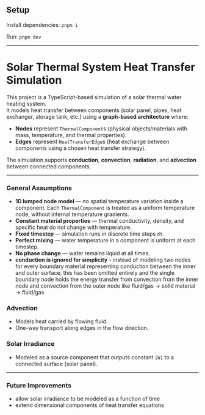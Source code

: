 ## Setup

Install dependencies: `pnpm i`

Run: `pnpm dev`

---

# Solar Thermal System Heat Transfer Simulation

This project is a TypeScript-based simulation of a solar thermal water heating system.  
It models heat transfer between components (solar panel, pipes, heat exchanger, storage tank, etc.) using a **graph-based architecture** where:

- **Nodes** represent `ThermalComponent`s (physical objects/materials with mass, temperature, and thermal properties).
- **Edges** represent `HeatTransferEdge`s (heat exchange between components using a chosen heat transfer strategy).

The simulation supports **conduction**, **convection**, **radiation**, and **advection** between connected components.

---

### General Assumptions
- **1D lumped node model** — no spatial temperature variation inside a component. Each `ThermalComponent` is treated as a uniform temperature node, without internal temperature gradients.
- **Constant material properties** — thermal conductivity, density, and specific heat do not change with temperature.
- **Fixed timestep** — simulation runs in discrete time steps `dt`.
- **Perfect mixing** — water temperature in a component is uniform at each timestep.
- **No phase change** — water remains liquid at all times.
- **conduction is ignored for simplicity** - instead of modeling two nodes for every boundary material representing conduction between the inner and outer surface, this has been omitted entirely and the single boundary node holds the energy transfer from convection from the inner node and convection from the outer node like fluid/gas -> solid material -> fluid/gas

### Advection
- Models heat carried by flowing fluid.
- One-way transport along edges in the flow direction.

### Solar Irradiance
- Modeled as a source component that outputs constant `[W]` to a connected surface (solar panel).

---

### Future Improvements
- allow solar irradiance to be modeled as a function of time
- extend dimensional components of heat transfer equations



